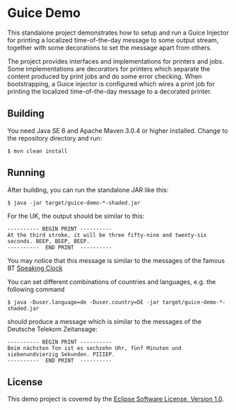 # Guice Demo

This standalone project demonstrates how to setup and run a Guice Injector for
printing a localized time-of-the-day message to some output stream, together
with some decorations to set the message apart from others.

The project provides interfaces and implementations for printers and jobs.
Some implementations are decorators for printers which separate the content
produced by print jobs and do some error checking.
When bootstrapping, a Guice injector is configured which wires a print job
for printing the localized time-of-the-day message to a decorated printer.

## Building

You need Java SE 6 and Apache Maven 3.0.4 or higher installed.
Change to the repository directory and run:

    $ mvn clean install

## Running

After building, you can run the standalone JAR like this:

    $ java -jar target/guice-demo-*-shaded.jar

For the UK, the output should be similar to this:

    ---------- BEGIN PRINT ----------
    At the third stroke, it will be three fifty-nine and twenty-six seconds. BEEP, BEEP, BEEP.
    ----------  END PRINT  ----------

You may notice that this message is similar to the messages of the famous BT
[Speaking Clock](http://en.wikipedia.org/wiki/Speaking_clock)

You can set different combinations of countries and languages,
e.g. the following command

    $ java -Duser.language=de -Duser.country=DE -jar target/guice-demo-*-shaded.jar

should produce a message which is similar to the messages of the Deutsche
Telekom Zeitansage:

    ---------- BEGIN PRINT ----------
    Beim nächsten Ton ist es sechzehn Uhr, fünf Minuten und siebenundvierzig Sekunden. PIIIEP.
    ----------  END PRINT  ----------

## License

This demo project is covered by the
[Eclipse Software License, Version 1.0](http://www.eclipse.org/legal/epl-v10.html).
